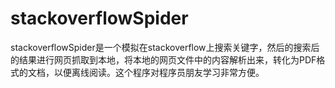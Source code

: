# stackoverflowSpider
stackoverflowSpider是一个模拟在stackoverflow上搜索关键字，然后的搜索后的结果进行网页抓取到本地，将本地的网页文件中的内容解析出来，转化为PDF格式的文档，以便离线阅读。这个程序对程序员朋友学习非常方便。
